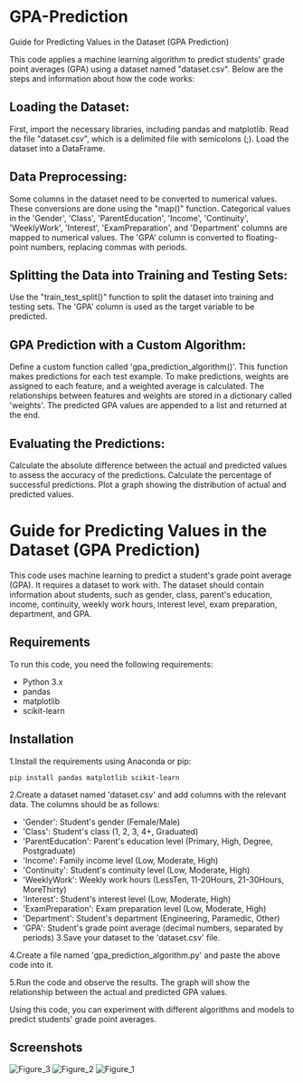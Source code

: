 # GPA-Prediction
Guide for Predicting Values in the Dataset (GPA Prediction)

This code applies a machine learning algorithm to predict students' grade point averages (GPA) using a dataset named "dataset.csv". Below are the steps and information about how the code works:

## Loading the Dataset:

First, import the necessary libraries, including pandas and matplotlib.
Read the file "dataset.csv", which is a delimited file with semicolons (;).
Load the dataset into a DataFrame.

## Data Preprocessing:

Some columns in the dataset need to be converted to numerical values. These conversions are done using the "map()" function.
Categorical values in the 'Gender', 'Class', 'ParentEducation', 'Income', 'Continuity', 'WeeklyWork', 'Interest', 'ExamPreparation', and 'Department' columns are mapped to numerical values.
The 'GPA' column is converted to floating-point numbers, replacing commas with periods.

## Splitting the Data into Training and Testing Sets:

Use the "train_test_split()" function to split the dataset into training and testing sets.
The 'GPA' column is used as the target variable to be predicted.

## GPA Prediction with a Custom Algorithm:

Define a custom function called 'gpa_prediction_algorithm()'. This function makes predictions for each test example.
To make predictions, weights are assigned to each feature, and a weighted average is calculated.
The relationships between features and weights are stored in a dictionary called 'weights'.
The predicted GPA values are appended to a list and returned at the end.

## Evaluating the Predictions:

Calculate the absolute difference between the actual and predicted values to assess the accuracy of the predictions.
Calculate the percentage of successful predictions.
Plot a graph showing the distribution of actual and predicted values.

# Guide for Predicting Values in the Dataset (GPA Prediction)
This code uses machine learning to predict a student's grade point average (GPA). It requires a dataset to work with. The dataset should contain information about students, such as gender, class, parent's education, income, continuity, weekly work hours, interest level, exam preparation, department, and GPA.

## Requirements
To run this code, you need the following requirements:

- Python 3.x
- pandas
- matplotlib
- scikit-learn
## Installation
1.Install the requirements using Anaconda or pip:
```
pip install pandas matplotlib scikit-learn
```
2.Create a dataset named 'dataset.csv' and add columns with the relevant data. The columns should be as follows:

- 'Gender': Student's gender (Female/Male)
- 'Class': Student's class (1, 2, 3, 4+, Graduated)
- 'ParentEducation': Parent's education level (Primary, High, Degree, Postgraduate)
- 'Income': Family income level (Low, Moderate, High)
- 'Continuity': Student's continuity level (Low, Moderate, High)
- 'WeeklyWork': Weekly work hours (LessTen, 11-20Hours, 21-30Hours, MoreThirty)
- 'Interest': Student's interest level (Low, Moderate, High)
- 'ExamPreparation': Exam preparation level (Low, Moderate, High)
- 'Department': Student's department (Engineering, Paramedic, Other)
- 'GPA': Student's grade point average (decimal numbers, separated by periods)
3.Save your dataset to the 'dataset.csv' file.

4.Create a file named 'gpa_prediction_algorithm.py' and paste the above code into it.

5.Run the code and observe the results. The graph will show the relationship between the actual and predicted GPA values.

Using this code, you can experiment with different algorithms and models to predict students' grade point averages.

## Screenshots

![Figure_3](https://github.com/Alper-Eren/GPAPrediction/assets/100538269/7f445811-5267-4dc9-acc2-6a3a1c4ae93d)
![Figure_2](https://github.com/Alper-Eren/GPAPrediction/assets/100538269/df59c159-a8ba-4cc4-8203-68bcd3d179a7)
![Figure_1](https://github.com/Alper-Eren/GPAPrediction/assets/100538269/ed6c80f1-dc7b-4ae8-9586-566f08dd9599)


